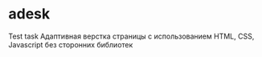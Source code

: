 # adesk
Test task
Адаптивная верстка страницы с использованием HTML, CSS, Javascript без сторонних библиотек
